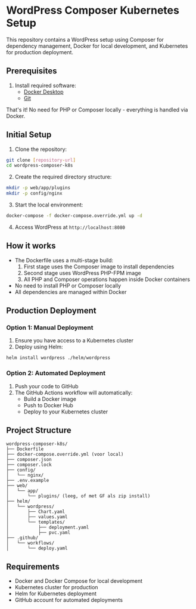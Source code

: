 # WordPress Composer Kubernetes Setup

This repository contains a WordPress setup using Composer for dependency management, Docker for local development, and Kubernetes for production deployment.

## Prerequisites

1. Install required software:
   - [Docker Desktop](https://www.docker.com/products/docker-desktop)
   - [Git](https://git-scm.com/downloads)

That's it! No need for PHP or Composer locally - everything is handled via Docker.

## Initial Setup

1. Clone the repository:
```bash
git clone [repository-url]
cd wordpress-composer-k8s
```

2. Create the required directory structure:
```bash
mkdir -p web/app/plugins
mkdir -p config/nginx
```

3. Start the local environment:
```bash
docker-compose -f docker-compose.override.yml up -d
```

4. Access WordPress at `http://localhost:8080`

## How it works

- The Dockerfile uses a multi-stage build:
  1. First stage uses the Composer image to install dependencies
  2. Second stage uses WordPress PHP-FPM image
  3. All PHP and Composer operations happen inside Docker containers
- No need to install PHP or Composer locally
- All dependencies are managed within Docker

## Production Deployment

### Option 1: Manual Deployment

1. Ensure you have access to a Kubernetes cluster
2. Deploy using Helm:
```bash
helm install wordpress ./helm/wordpress
```

### Option 2: Automated Deployment

1. Push your code to GitHub
2. The GitHub Actions workflow will automatically:
   - Build a Docker image
   - Push to Docker Hub
   - Deploy to your Kubernetes cluster

## Project Structure

```
wordpress-composer-k8s/
├── Dockerfile
├── docker-compose.override.yml (voor local)
├── composer.json
├── composer.lock
├── config/
│   └── nginx/
├── .env.example
├── web/
│   └── app/
│       └── plugins/ (leeg, of met GF als zip install)
├── helm/
│   └── wordpress/
│       ├── Chart.yaml
│       ├── values.yaml
│       └── templates/
│           ├── deployment.yaml
│           ├── pvc.yaml
├── .github/
│   └── workflows/
│       └── deploy.yaml
```

## Requirements

- Docker and Docker Compose for local development
- Kubernetes cluster for production
- Helm for Kubernetes deployment
- GitHub account for automated deployments
